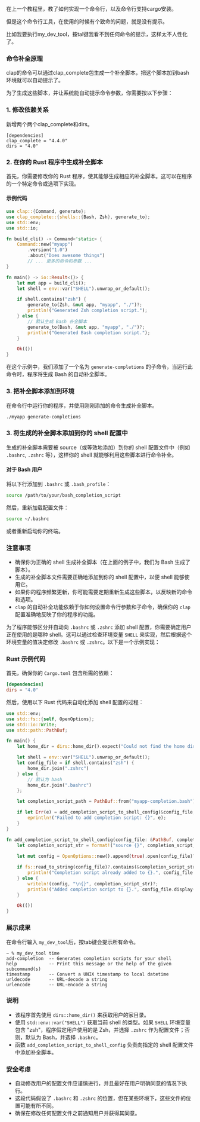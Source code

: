 在上一个教程里，教了如何实现一个命令行，以及命令行支持cargo安装。

但是这个命令行工具，在使用的时候有个致命的问题，就是没有提示。

比如我要执行my_dev_tool，按tal键我看不到任何命令的提示，这样太不人性化了。

### 命令补全原理

clap的命令可以通过clap_complete包生成一个补全脚本，把这个脚本加到bash环境就可以自动提示了。

为了生成这些脚本，并让系统能自动提示命令参数，你需要按以下步骤：


### 1. 修改依赖关系
新增两个两个clap_complete和dirs。
```
[dependencies]
clap_complete = "4.4.0"
dirs = "4.0"
```


### 2. 在你的 Rust 程序中生成补全脚本

首先，你需要修改你的 Rust 程序，使其能够生成相应的补全脚本。这可以在程序的一个特定命令或选项下实现。

#### 示例代码

```rust
use clap::{Command, generate};
use clap_complete::{shells::{Bash, Zsh}, generate_to};
use std::env;
use std::io;

fn build_cli() -> Command<'static> {
    Command::new("myapp")
        .version("1.0")
        .about("Does awesome things")
        // ... 更多的命令和参数 ...
}

fn main() -> io::Result<()> {
    let mut app = build_cli();
    let shell = env::var("SHELL").unwrap_or_default();

    if shell.contains("zsh") {
        generate_to(Zsh, &mut app, "myapp", "./")?;
        println!("Generated Zsh completion script.");
    } else {
        // 默认生成 Bash 补全脚本
        generate_to(Bash, &mut app, "myapp", "./")?;
        println!("Generated Bash completion script.");
    }

    Ok(())
}

```

在这个示例中，我们添加了一个名为 `generate-completions` 的子命令，当运行此命令时，程序将生成 Bash 的自动补全脚本。

### 3. 把补全脚本添加到环境

在命令行中运行你的程序，并使用刚刚添加的命令生成补全脚本。

```bash
./myapp generate-completions
```

### 3. 将生成的补全脚本添加到你的 shell 配置中

生成的补全脚本需要被 source（或等效地添加）到你的 shell 配置文件中（例如 `.bashrc`, `.zshrc` 等），这样你的 shell 就能够利用这些脚本进行命令补全。

#### 对于 Bash 用户

将以下行添加到 `.bashrc` 或 `.bash_profile`：

```bash
source /path/to/your/bash_completion_script
```

然后，重新加载配置文件：

```bash
source ~/.bashrc
```

或者重新启动你的终端。

### 注意事项

- 确保你为正确的 shell 生成补全脚本（在上面的例子中，我们为 Bash 生成了脚本）。
- 生成的补全脚本文件需要正确地添加到你的 shell 配置中，以便 shell 能够使用它。
- 如果你的程序频繁更新，你可能需要定期重新生成这些脚本，以反映新的命令和选项。
- `clap` 的自动补全功能依赖于你如何设置命令行参数和子命令，确保你的 `clap` 配置准确地反映了你的程序的功能。

为了程序能够区分并自动向 `.bashrc` 或 `.zshrc` 添加 shell 配置，你需要确定用户正在使用的是哪种 shell。这可以通过检查环境变量 `SHELL` 来实现，然后根据这个环境变量的值决定修改 `.bashrc` 或 `.zshrc`。以下是一个示例实现：

### Rust 示例代码

首先，确保你的 `Cargo.toml` 包含所需的依赖：

```toml
[dependencies]
dirs = "4.0"
```

然后，使用以下 Rust 代码来自动化添加 shell 配置的过程：

```rust
use std::env;
use std::fs::{self, OpenOptions};
use std::io::Write;
use std::path::PathBuf;

fn main() {
    let home_dir = dirs::home_dir().expect("Could not find the home directory");

    let shell = env::var("SHELL").unwrap_or_default();
    let config_file = if shell.contains("zsh") {
        home_dir.join(".zshrc")
    } else {
        // 默认为 bash
        home_dir.join(".bashrc")
    };

    let completion_script_path = PathBuf::from("myapp-completion.bash");

    if let Err(e) = add_completion_script_to_shell_config(&config_file, &completion_script_path) {
        eprintln!("Failed to add completion script: {}", e);
    }
}

fn add_completion_script_to_shell_config(config_file: &PathBuf, completion_script_path: &PathBuf) -> std::io::Result<()> {
    let completion_script_str = format!("source {}", completion_script_path.display());
  
    let mut config = OpenOptions::new().append(true).open(config_file)?;

    if fs::read_to_string(config_file)?.contains(&completion_script_str) {
        println!("Completion script already added to {}.", config_file.display());
    } else {
        writeln!(config, "\n{}", completion_script_str)?;
        println!("Added completion script to {}.", config_file.display());
    }

    Ok(())
}
```

### 展示成果

在命令行输入 `my_dev_tool`后，按tab键会提示所有命令。

```
~ % my_dev_tool time
add-completion  -- Generates completion scripts for your shell
help            -- Print this message or the help of the given subcommand(s)
timestamp       -- Convert a UNIX timestamp to local datetime
urldecode       -- URL-decode a string
urlencode       -- URL-encode a string
```

### 说明

- 该程序首先使用 `dirs::home_dir()` 来获取用户的家目录。
- 使用 `std::env::var("SHELL")` 获取当前 shell 的类型。如果 `SHELL` 环境变量包含 "zsh"，程序假定用户使用的是 Zsh，并选择 `.zshrc` 作为配置文件；否则，默认为 Bash，并选择 `.bashrc`。
- 函数 `add_completion_script_to_shell_config` 负责向指定的 shell 配置文件中添加补全脚本。

### 安全考虑

- 自动修改用户的配置文件应谨慎进行，并且最好在用户明确同意的情况下执行。
- 这段代码假设了 `.bashrc` 和 `.zshrc` 的位置，但在某些环境下，这些文件的位置可能有所不同。
- 确保在修改任何配置文件之前通知用户并获得其同意。

